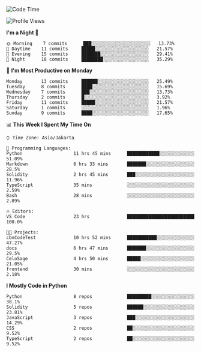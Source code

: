 <!--START_SECTION:waka-->
![Code Time](http://img.shields.io/badge/Code%20Time-1%2C341%20hrs%2032%20mins-blue)

![Profile Views](http://img.shields.io/badge/Profile%20Views-0-blue)

**I'm a Night 🦉** 

```text
🌞 Morning    7 commits      ███░░░░░░░░░░░░░░░░░░░░░░   13.73% 
🌆 Daytime    11 commits     █████░░░░░░░░░░░░░░░░░░░░   21.57% 
🌃 Evening    15 commits     ███████░░░░░░░░░░░░░░░░░░   29.41% 
🌙 Night      18 commits     ████████░░░░░░░░░░░░░░░░░   35.29%

```
📅 **I'm Most Productive on Monday** 

```text
Monday       13 commits     ██████░░░░░░░░░░░░░░░░░░░   25.49% 
Tuesday      8 commits      ████░░░░░░░░░░░░░░░░░░░░░   15.69% 
Wednesday    7 commits      ███░░░░░░░░░░░░░░░░░░░░░░   13.73% 
Thursday     2 commits      █░░░░░░░░░░░░░░░░░░░░░░░░   3.92% 
Friday       11 commits     █████░░░░░░░░░░░░░░░░░░░░   21.57% 
Saturday     1 commits      ░░░░░░░░░░░░░░░░░░░░░░░░░   1.96% 
Sunday       9 commits      ████░░░░░░░░░░░░░░░░░░░░░   17.65%

```


📊 **This Week I Spent My Time On** 

```text
⌚︎ Time Zone: Asia/Jakarta

💬 Programming Languages: 
Python                   11 hrs 45 mins      ████████████░░░░░░░░░░░░░   51.09% 
Markdown                 6 hrs 33 mins       ███████░░░░░░░░░░░░░░░░░░   28.5% 
Solidity                 2 hrs 45 mins       ███░░░░░░░░░░░░░░░░░░░░░░   11.96% 
TypeScript               35 mins             ░░░░░░░░░░░░░░░░░░░░░░░░░   2.59% 
Bash                     28 mins             ░░░░░░░░░░░░░░░░░░░░░░░░░   2.09%

🔥 Editors: 
VS Code                  23 hrs              █████████████████████████   100.0%

🐱‍💻 Projects: 
cbnCodeTest              10 hrs 52 mins      ███████████░░░░░░░░░░░░░░   47.27% 
docs                     6 hrs 47 mins       ███████░░░░░░░░░░░░░░░░░░   29.5% 
CeloSage                 4 hrs 50 mins       █████░░░░░░░░░░░░░░░░░░░░   21.05% 
frontend                 30 mins             ░░░░░░░░░░░░░░░░░░░░░░░░░   2.18%

```

**I Mostly Code in Python** 

```text
Python                   8 repos             █████████░░░░░░░░░░░░░░░░   38.1% 
Solidity                 5 repos             ██████░░░░░░░░░░░░░░░░░░░   23.81% 
JavaScript               3 repos             ███░░░░░░░░░░░░░░░░░░░░░░   14.29% 
CSS                      2 repos             ██░░░░░░░░░░░░░░░░░░░░░░░   9.52% 
TypeScript               2 repos             ██░░░░░░░░░░░░░░░░░░░░░░░   9.52%

```



<!--END_SECTION:waka-->
